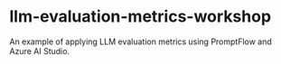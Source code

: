 # llm-evaluation-metrics-workshop
An example of applying LLM evaluation metrics using PromptFlow and Azure AI Studio.
